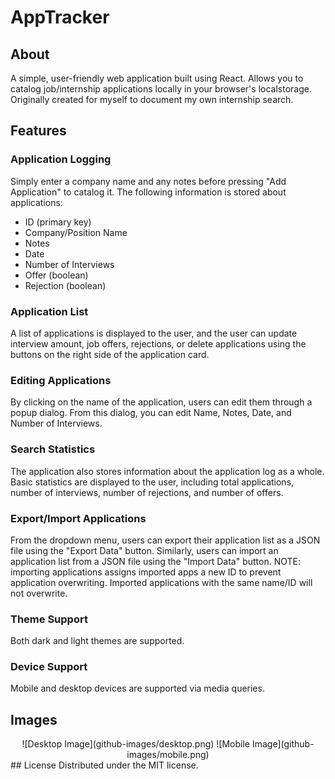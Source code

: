 # AppTracker

## About
A simple, user-friendly web application built using React. Allows you to catalog job/internship applications locally in your browser's localstorage. Originally created for myself to document my own internship search.

## Features

### Application Logging
Simply enter a company name and any notes before pressing "Add Application" to catalog it. The following information is stored about applications:
- ID (primary key)
- Company/Position Name
- Notes
- Date
- Number of Interviews
- Offer (boolean)
- Rejection (boolean)

### Application List
A list of applications is displayed to the user, and the user can update interview amount, job offers, rejections, or delete applications using the buttons on the right side of the application card.

### Editing Applications
By clicking on the name of the application, users can edit them through a popup dialog. From this dialog, you can edit Name, Notes, Date, and Number of Interviews.

### Search Statistics
The application also stores information about the application log as a whole. Basic statistics are displayed to the user, including total applications, number of interviews, number of rejections, and number of offers.

### Export/Import Applications
From the dropdown menu, users can export their application list as a JSON file using the "Export Data" button. Similarly, users can import an application list from a JSON file using the "Import Data" button. NOTE: importing applications assigns imported apps a new ID to prevent application overwriting. Imported applications with the same name/ID will not overwrite.

### Theme Support
Both dark and light themes are supported.

### Device Support
Mobile and desktop devices are supported via media queries.

## Images
<div align="center">
  ![Desktop Image](github-images/desktop.png)
  ![Mobile Image](github-images/mobile.png)
</div>
## License
Distributed under the MIT license.
